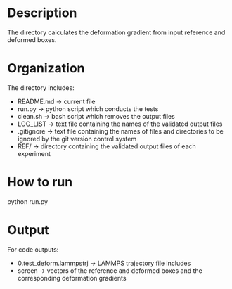 # Description
The directory calculates the deformation gradient from input reference and deformed boxes.

# Organization
The directory includes:
 - README.md -> current file
 - run.py -> python script which conducts the tests
 - clean.sh -> bash script which removes the output files
 - LOG_LIST -> text file containing the names of the validated output files
 - .gitignore -> text file containing the names of files and directories to be ignored by the git version control system
 - REF/ -> directory containing the validated output files of each experiment

# How to run
python run.py

# Output
For code outputs:
 - 0.test_deform.lammpstrj -> LAMMPS trajectory file includes
 - screen -> vectors of the reference and deformed boxes and the corresponding deformation gradients
